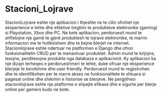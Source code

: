 # Stacioni_Lojrave
StacioniLojrave eshte nje aplikacion i thjeshte ne te cilin ofrohet nje eksperience e lehte dhe efektive tregtimi te produkteve elektronike (gaming) si Playstation, Xbox dhe PC. Ne kete aplikacion, perdoruesit mund te shfletojne nje gamë te gjerë produktesh te lojrave elektronike, te marrin informacion me te hollësishem dhe te bejne blerjet ne internet. 
Stacionilojrave eshte ndertuar ne platformen e Django dhe ofron funksionalitetin CRUD per te menaxhuar produktet. Admin mund te krijojne, lexojne, perditesojne produkte nga databaza e aplikacionit. Ky aplikacion ka nje dizajn terheqes e perdorueshmeri te lehte, duke ofruar nje eksperience blerjeje te kendshme dhe user friendly. Perdoruesit mund te regjistrohen dhe te identifikohen per te marre akses ne funksionalitete te shtuara si pagesat online dhe shikimin e historise se blerjeve. Ne pergjithesi stacionilojrave eshte nje platforme e shpejte efikase dhe e sigurte per blerje online per gamers kudo ne bote.
